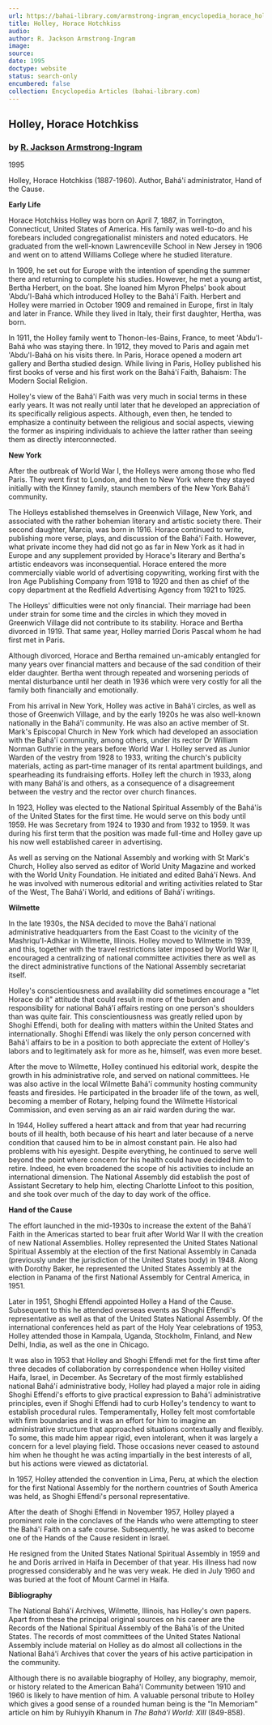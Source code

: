 ```yaml
---
url: https://bahai-library.com/armstrong-ingram_encyclopedia_horace_holley
title: Holley, Horace Hotchkiss
audio: 
author: R. Jackson Armstrong-Ingram
image: 
source: 
date: 1995
doctype: website
status: search-only
encumbered: false
collection: Encyclopedia Articles (bahai-library.com)
---
```



## Holley, Horace Hotchkiss

### by [R. Jackson Armstrong-Ingram](https://bahai-library.com/author/R.+Jackson+Armstrong-Ingram)

1995


Holley, Horace Hotchkiss (1887-1960). Author, Bahá'í administrator, Hand of the Cause.  
  
**Early Life**
  
Horace Hotchkiss Holley was born on April 7, 1887, in Torrington, Connecticut, United States of America. His family was well-to-do and his forebears included congregationalist ministers and noted educators. He graduated from the well-known Lawrenceville School in New Jersey in 1906 and went on to attend Williams College where he studied literature.  
  
In 1909, he set out for Europe with the intention of spending the summer there and returning to complete his studies. However, he met a young artist, Bertha Herbert, on the boat. She loaned him Myron Phelps' book about 'Abdu'l-Bahá which introduced Holley to the Bahá'í Faith. Herbert and Holley were married in October 1909 and remained in Europe, first in Italy and later in France. While they lived in Italy, their first daughter, Hertha, was born.  
  
In 1911, the Holley family went to Thonon-les-Bains, France, to meet 'Abdu'l-Bahá who was staying there. In 1912, they moved to Paris and again met 'Abdu'l-Bahá on his visits there. In Paris, Horace opened a modern art gallery and Bertha studied design. While living in Paris, Holley published his first books of verse and his first work on the Bahá'í Faith, Bahaism: The Modern Social Religion.  
  
Holley's view of the Bahá'í Faith was very much in social terms in these early years. It was not really until later that he developed an appreciation of its specifically religious aspects. Although, even then, he tended to emphasize a continuity between the religious and social aspects, viewing the former as inspiring individuals to achieve the latter rather than seeing them as directly interconnected.  
  
**New York**
  
After the outbreak of World War I, the Holleys were among those who fled Paris. They went first to London, and then to New York where they stayed initially with the Kinney family, staunch members of the New York Bahá'í community.  
  
The Holleys established themselves in Greenwich Village, New York, and associated with the rather bohemian literary and artistic society there. Their second daughter, Marcia, was born in 1916. Horace continued to write, publishing more verse, plays, and discussion of the Bahá'í Faith. However, what private income they had did not go as far in New York as it had in Europe and any supplement provided by Horace's literary and Bertha's artistic endeavors was inconsequential. Horace entered the more commercially viable world of advertising copywriting, working first with the Iron Age Publishing Company from 1918 to 1920 and then as chief of the copy department at the Redfield Advertising Agency from 1921 to 1925.  
  
The Holleys' difficulties were not only financial. Their marriage had been under strain for some time and the circles in which they moved in Greenwich Village did not contribute to its stability. Horace and Bertha divorced in 1919. That same year, Holley married Doris Pascal whom he had first met in Paris.  
  
Although divorced, Horace and Bertha remained un-amicably entangled for many years over financial matters and because of the sad condition of their elder daughter. Bertha went through repeated and worsening periods of mental disturbance until her death in 1936 which were very costly for all the family both financially and emotionally.  
  
From his arrival in New York, Holley was active in Bahá'í circles, as well as those of Greenwich Village, and by the early 1920s he was also well-known nationally in the Bahá'í community. He was also an active member of St. Mark's Episcopal Church in New York which had developed an association with the Bahá'í community, among others, under its rector Dr William Norman Guthrie in the years before World War I. Holley served as Junior Warden of the vestry from 1928 to 1933, writing the church's publicity materials, acting as part-time manager of its rental apartment buildings, and spearheading its fundraising efforts. Holley left the church in 1933, along with many Bahá'ís and others, as a consequence of a disagreement between the vestry and the rector over church finances.  
  
In 1923, Holley was elected to the National Spiritual Assembly of the Bahá'ís of the United States for the first time. He would serve on this body until 1959. He was Secretary from 1924 to 1930 and from 1932 to 1959. It was during his first term that the position was made full-time and Holley gave up his now well established career in advertising.  
  
As well as serving on the National Assembly and working with St Mark's Church, Holley also served as editor of World Unity Magazine and worked with the World Unity Foundation. He initiated and edited Bahá'í News. And he was involved with numerous editorial and writing activities related to Star of the West, The Bahá'í World, and editions of Bahá'í writings.  
  
**Wilmette**
  
In the late 1930s, the NSA decided to move the Bahá'í national administrative headquarters from the East Coast to the vicinity of the Mashriqu'l-Adhkar in Wilmette, Illinois. Holley moved to Wilmette in 1939, and this, together with the travel restrictions later imposed by World War II, encouraged a centralizing of national committee activities there as well as the direct administrative functions of the National Assembly secretariat itself.  
  
Holley's conscientiousness and availability did sometimes encourage a "let Horace do it" attitude that could result in more of the burden and responsibility for national Bahá'í affairs resting on one person's shoulders than was quite fair. This conscientiousness was greatly relied upon by Shoghi Effendi, both for dealing with matters within the United States and internationally. Shoghi Effendi was likely the only person concerned with Bahá'í affairs to be in a position to both appreciate the extent of Holley's labors and to legitimately ask for more as he, himself, was even more beset.  
  
After the move to Wilmette, Holley continued his editorial work, despite the growth in his administrative role, and served on national committees. He was also active in the local Wilmette Bahá'í community hosting community feasts and firesides. He participated in the broader life of the town, as well, becoming a member of Rotary, helping found the Wilmette Historical Commission, and even serving as an air raid warden during the war.  
  
In 1944, Holley suffered a heart attack and from that year had recurring bouts of ill health, both because of his heart and later because of a nerve condition that caused him to be in almost constant pain. He also had problems with his eyesight. Despite everything, he continued to serve well beyond the point where concern for his health could have decided him to retire. Indeed, he even broadened the scope of his activities to include an international dimension. The National Assembly did establish the post of Assistant Secretary to help him, electing Charlotte Linfoot to this position, and she took over much of the day to day work of the office.  
  
**Hand of the Cause**
  
The effort launched in the mid-1930s to increase the extent of the Bahá'í Faith in the Americas started to bear fruit after World War II with the creation of new National Assemblies. Holley represented the United States National Spiritual Assembly at the election of the first National Assembly in Canada (previously under the jurisdiction of the United States body) in 1948. Along with Dorothy Baker, he represented the United States Assembly at the election in Panama of the first National Assembly for Central America, in 1951.  
  
Later in 1951, Shoghi Effendi appointed Holley a Hand of the Cause. Subsequent to this he attended overseas events as Shoghi Effendi's representative as well as that of the United States National Assembly. Of the international conferences held as part of the Holy Year celebrations of 1953, Holley attended those in Kampala, Uganda, Stockholm, Finland, and New Delhi, India, as well as the one in Chicago.  
  
It was also in 1953 that Holley and Shoghi Effendi met for the first time after three decades of collaboration by correspondence when Holley visited Haifa, Israel, in December. As Secretary of the most firmly established national Bahá'í administrative body, Holley had played a major role in aiding Shoghi Effendi's efforts to give practical expression to Bahá'í administrative principles, even if Shoghi Effendi had to curb Holley's tendency to want to establish procedural rules. Temperamentally, Holley felt most comfortable with firm boundaries and it was an effort for him to imagine an administrative structure that approached situations contextually and flexibly. To some, this made him appear rigid, even intolerant, when it was largely a concern for a level playing field. Those occasions never ceased to astound him when he thought he was acting impartially in the best interests of all, but his actions were viewed as dictatorial.  
  
In 1957, Holley attended the convention in Lima, Peru, at which the election for the first National Assembly for the northern countries of South America was held, as Shoghi Effendi's personal representative.  
  
After the death of Shoghi Effendi in November 1957, Holley played a prominent role in the conclaves of the Hands who were attempting to steer the Bahá'í Faith on a safe course. Subsequently, he was asked to become one of the Hands of the Cause resident in Israel.  
  
He resigned from the United States National Spiritual Assembly in 1959 and he and Doris arrived in Haifa in December of that year. His illness had now progressed considerably and he was very weak. He died in July 1960 and was buried at the foot of Mount Carmel in Haifa.  
  
  
**Bibliography**
  
The National Bahá'í Archives, Wilmette, Illinois, has Holley's own papers. Apart from these the principal original sources on his career are the Records of the National Spiritual Assembly of the Bahá'ís of the United States. The records of most committees of the United States National Assembly include material on Holley as do almost all collections in the National Bahá'í Archives that cover the years of his active participation in the community.  
  
Although there is no available biography of Holley, any biography, memoir, or history related to the American Bahá'í Community between 1910 and 1960 is likely to have mention of him. A valuable personal tribute to Holley which gives a good sense of a rounded human being is the "In Memoriam" article on him by Ruhiyyih Khanum in _The Bahá'í World: XIII_ (849-858).